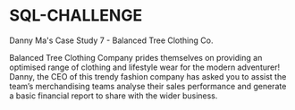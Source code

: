 # SQL-CHALLENGE
Danny Ma's Case Study 7 - Balanced Tree Clothing Co.

Balanced Tree Clothing Company prides themselves on providing an optimised range of clothing and lifestyle wear for the modern adventurer! Danny, the CEO of this trendy fashion company has asked you to assist the team’s merchandising teams analyse their sales performance and generate a basic financial report to share with the wider business.
